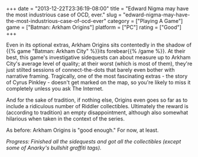 +++
date = "2013-12-22T23:36:19-08:00"
title = "Edward Nigma may have the most industrious case of OCD, ever."
slug = "edward-nigma-may-have-the-most-industrious-case-of-ocd-ever"
category = ["Playing A Game"]
game = ["Batman: Arkham Origins"]
platform = ["PC"]
rating = ["Good"]
+++

Even in its optional extras, Arkham Origins sits contentedly in the shadow of {{% game "Batman: Arkham City" %}}its forebear{{% /game %}}.  At their best, this game's investigative sidequests can about measure up to Arkham City's average level of quality; at their worst (which is most of them), they're just stilted sessions of connect-the-dots that barely even bother with narrative framing.  Tragically, one of the most fascinating extras - the story of Cyrus Pinkley - doesn't get marked on the map, so you're likely to miss it completely unless you ask The Internet.

And for the sake of tradition, if nothing else, Origins even goes so far as to include a ridiculous number of Riddler collectibles.  Ultimately the reward is (according to tradition) an empty disappointment, although also somewhat hilarious when taken in the context of the series.

As before: Arkham Origins is "good enough."  For now, at least.

<i>Progress: Finished all the sidequests and got all the collectibles (except some of Anarky's bullshit graffiti tags).</i>